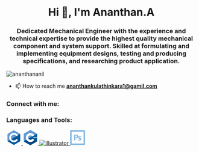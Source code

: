 <h1 align="center">Hi 👋, I'm Ananthan.A</h1>
<h3 align="center">Dedicated Mechanical Engineer with the experience and technical expertise to provide the highest quality mechanical component and system support. Skilled at formulating and implementing equipment designs, testing and producing specifications, and researching product application.</h3>

<p align="left"> <img src="https://komarev.com/ghpvc/?username=ananthananil&label=Profile%20views&color=0e75b6&style=flat" alt="ananthananil" /> </p>

- 📫 How to reach me **ananthankulathinkara1@gamil.com**

<h3 align="left">Connect with me:</h3>
<p align="left">
</p>

<h3 align="left">Languages and Tools:</h3>
<p align="left"> <a href="https://www.cprogramming.com/" target="_blank" rel="noreferrer"> <img src="https://raw.githubusercontent.com/devicons/devicon/master/icons/c/c-original.svg" alt="c" width="40" height="40"/> </a> <a href="https://www.w3schools.com/cpp/" target="_blank" rel="noreferrer"> <img src="https://raw.githubusercontent.com/devicons/devicon/master/icons/cplusplus/cplusplus-original.svg" alt="cplusplus" width="40" height="40"/> </a> <a href="https://www.adobe.com/in/products/illustrator.html" target="_blank" rel="noreferrer"> <img src="https://www.vectorlogo.zone/logos/adobe_illustrator/adobe_illustrator-icon.svg" alt="illustrator" width="40" height="40"/> </a> <a href="https://www.photoshop.com/en" target="_blank" rel="noreferrer"> <img src="https://raw.githubusercontent.com/devicons/devicon/master/icons/photoshop/photoshop-line.svg" alt="photoshop" width="40" height="40"/> </a> </p>
